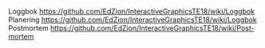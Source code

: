 Loggbok https://github.com/EdZion/InteractiveGraphicsTE18/wiki/Loggbok
Planering https://github.com/EdZion/InteractiveGraphicsTE18/wiki/Loggbok
Postmortem https://github.com/EdZion/InteractiveGraphicsTE18/wiki/Post-mortem
